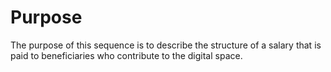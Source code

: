 # Purpose
The purpose of this sequence is to describe the structure of a salary that is paid to beneficiaries who contribute to the digital space.
